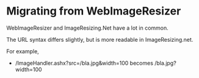 
# Migrating from WebImageResizer

WebImageResizer and ImageResizing.Net have a lot in common. 

The URL syntax differs slightly, but is more readable in ImageResizing.net.


For example, 

* /ImageHandler.ashx?src=/bla.jpg&width=100 becomes /bla.jpg?width=100
